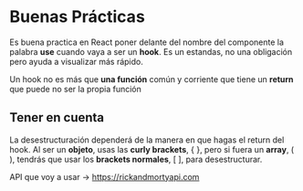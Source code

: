 # Buenas Prácticas

Es buena practica en React poner delante del nombre del componente la palabra **use** cuando vaya a ser un **hook**. Es un estandas, no una obligación pero ayuda a visualizar más rápido.

Un hook no es más que **una función** común y corriente que tiene un **return** que puede no ser la propia función

## Tener en cuenta

La desestructuración dependerá de la manera en que hagas el return del hook. Al ser un **objeto**, usas las **curly brackets**, { }, pero si fuera un **array**, ( ), tendrás que usar los **brackets normales**, [ ], para desestructurar.

API que voy a usar -> https://rickandmortyapi.com

